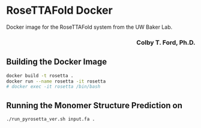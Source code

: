# RoseTTAFold Docker
Docker image for the RoseTTAFold system from the UW Baker Lab.

<h3 align="right">Colby T. Ford, Ph.D.</h3>

## Building the Docker Image
```bash
docker build -t rosetta .
docker run --name rosetta -it rosetta
# docker exec -it rosetta /bin/bash
```

## Running the Monomer Structure Prediction on 
```bash
./run_pyrosetta_ver.sh input.fa .
```
